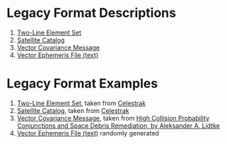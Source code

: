 # Legacy Format Descriptions

1. [Two-Line Element Set](./tle/README.md)
2. [Satellite Catalog](./satcat/README.md)
3. [Vector Covariance Message](./vcm/README.md)
3. [Vector Ephemeris File (text)](./ephemeris/text/README.md)
# Legacy Format Examples

1. [Two-Line Element Set](./tle/sample/tle.txt), taken from [Celestrak](https://celestrak.com/NORAD/elements/active.txt)
2. [Satellite Catalog](./satcat/sample/satcat.txt), taken from [Celestrak](https://celestrak.com/pub/satcat.txt)
3. [Vector Covariance Message](./vcm/sample/vcm.txt), taken from [High Collision Probability Conjunctions and Space Debris
Remediation,
by
Aleksander A. Lidtke](https://eprints.soton.ac.uk/413808/1/Final_e_thesis_for_e_Prints_23634561_.pdf)
4. [Vector Ephemeris File (text)](./ephemeris/text/sample/00000.eci) randomly generated

